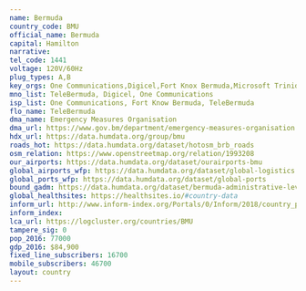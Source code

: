 ```yaml
---
name: Bermuda
country_code: BMU
official_name: Bermuda
capital: Hamilton
narrative:
tel_code: 1441
voltage: 120V/60Hz
plug_types: A,B
key_orgs: One Communications,Digicel,Fort Knox Bermuda,Microsoft Trinidad and Tobago,TeleBermuda
mno_list: TeleBermuda, Digicel, One Communications
isp_list: One Communications, Fort Know Bermuda, TeleBermuda
flo_name: TeleBermuda
dma_name: Emergency Measures Organisation
dma_url: https://www.gov.bm/department/emergency-measures-organisation
hdx_url: https://data.humdata.org/group/bmu
roads_hot: https://data.humdata.org/dataset/hotosm_brb_roads
osm_relation: https://www.openstreetmap.org/relation/1993208
our_airports: https://data.humdata.org/dataset/ourairports-bmu
global_airports_wfp: https://data.humdata.org/dataset/global-logistics
global_ports_wfp: https://data.humdata.org/dataset/global-ports
bound_gadm: https://data.humdata.org/dataset/bermuda-administrative-level-0-country-and-level-1-parish-or-municipality-boundaries
global_healthsites: https://healthsites.io/#country-data
inform_url: http://www.inform-index.org/Portals/0/Inform/2018/country_profiles/BMU.pdf
inform_index:
lca_url: https://logcluster.org/countries/BMU
tampere_sig: 0
pop_2016: 77000
gdp_2016: $84,900
fixed_line_subscribers: 16700
mobile_subscribers: 46700
layout: country
---
```

